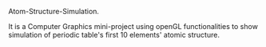 Atom-Structure-Simulation.

It is a Computer Graphics mini-project using openGL functionalities to show simulation of periodic table's first 10 elements' atomic structure.
